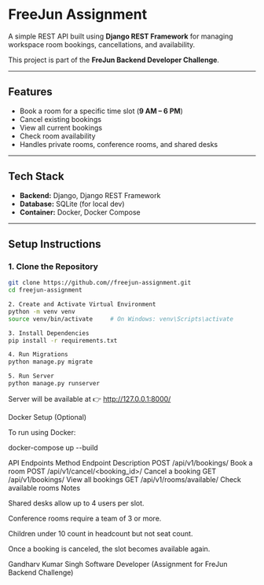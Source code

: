 # FreeJun Assignment

A simple REST API built using **Django REST Framework** for managing workspace room bookings, cancellations, and availability.

This project is part of the **FreJun Backend Developer Challenge**.

---

## Features

- Book a room for a specific time slot (**9 AM – 6 PM**)
- Cancel existing bookings
- View all current bookings
- Check room availability
- Handles private rooms, conference rooms, and shared desks

---

## Tech Stack

- **Backend:** Django, Django REST Framework
- **Database:** SQLite (for local dev)
- **Container:** Docker, Docker Compose

---

## Setup Instructions

### 1. Clone the Repository
```bash
git clone https://github.com//freejun-assignment.git
cd freejun-assignment

2. Create and Activate Virtual Environment
python -m venv venv
source venv/bin/activate     # On Windows: venv\Scripts\activate

3. Install Dependencies
pip install -r requirements.txt

4. Run Migrations
python manage.py migrate

5. Run Server
python manage.py runserver

```
Server will be available at 👉 http://127.0.0.1:8000/

Docker Setup (Optional)

To run using Docker:

docker-compose up --build

API Endpoints
Method	Endpoint	Description
POST	/api/v1/bookings/	Book a room
POST	/api/v1/cancel/<booking_id>/	Cancel a booking
GET	/api/v1/bookings/	View all bookings
GET	/api/v1/rooms/available/	Check available rooms
Notes

Shared desks allow up to 4 users per slot.

Conference rooms require a team of 3 or more.

Children under 10 count in headcount but not seat count.

Once a booking is canceled, the slot becomes available again.

Gandharv Kumar Singh
Software Developer
(Assignment for FreJun Backend Challenge)

